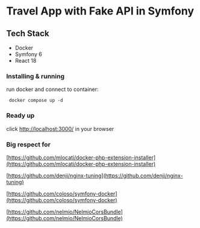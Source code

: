 # Travel App with Fake API in Symfony

## Tech Stack

- Docker
- Symfony 6
- React 18

### Installing & running

run docker and connect to container:

```
 docker compose up -d
```

### Ready up

click [http://localhost:3000/](http://localhost:3000/) in your browser

### Big respect for

[https://github.com/mlocati/docker-php-extension-installer](https://github.com/mlocati/docker-php-extension-installer) 

[https://github.com/denji/nginx-tuning](https://github.com/denji/nginx-tuning) 

[https://github.com/coloso/symfony-docker](https://github.com/coloso/symfony-docker) 

[https://github.com/nelmio/NelmioCorsBundle](https://github.com/nelmio/NelmioCorsBundle)